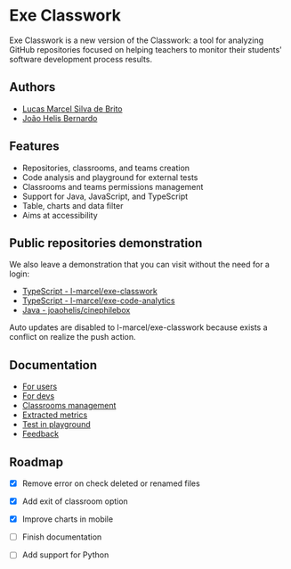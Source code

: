 # Exe Classwork
Exe Classwork is a new version of the Classwork: a tool for analyzing GitHub repositories focused on helping teachers to monitor their students' software development process results.

## Authors
- [Lucas Marcel Silva de Brito](https://www.linkedin.com/in/l-marcel/)
- [João Helis Bernardo](https://www.linkedin.com/in/joaohelis/)

## Features
- Repositories, classrooms, and teams creation
- Code analysis and playground for external tests
- Classrooms and teams permissions management
- Support for Java, JavaScript, and TypeScript
- Table, charts and data filter
- Aims at accessibility

## Public repositories demonstration
We also leave a demonstration that you can visit without the need for a login:

- [TypeScript - l-marcel/exe-classwork](https://exe-classwork.vercel.app/repositories/L-Marcel/exe-classwork)
- [TypeScript - l-marcel/exe-code-analytics](https://exe-classwork.vercel.app/repositories/L-Marcel/exe-code-analytics)
- [Java - joaohelis/cinephilebox](https://exe-classwork.vercel.app/repositories/joaohelis/cinephilebox)

Auto updates are disabled to l-marcel/exe-classwork because exists a conflict on realize the push action.

## Documentation
- [For users](https://l-marcel.gitbook.io/classwork/for-users/first-steps-for-a-common-user)
- [For devs](https://l-marcel.gitbook.io/classwork/for-developers/creating-a-development-environment)
- [Classrooms management](https://l-marcel.gitbook.io/classwork/classrooms/creating-and-managing-a-classroom)
- [Extracted metrics](https://l-marcel.gitbook.io/classwork/analytic-and-metrics/metrics-extracted-of-a-repository)
- [Test in playground](https://exe-code-analytics-playground.vercel.app/)
- [Feedback](https://l-marcel.gitbook.io/classwork/additional/send-your-feedback-for-us)

## Roadmap

- [x] Remove error on check deleted or renamed files
- [x] Add exit of classroom option
- [x] Improve charts in mobile

- [ ] Finish documentation
- [ ] Add support for Python
